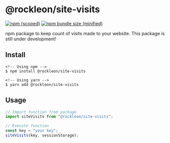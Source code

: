 # @rockleon/site-visits

[![npm (scoped)](https://img.shields.io/npm/v/@rockleon/site-visits.svg)](https://www.npmjs.com/package/@rockleon/site-visits)
[![npm bundle size (minified)](https://img.shields.io/bundlephobia/min/@rockleon/site-visits.svg)](https://www.npmjs.com/package/@rockleon/site-visits)

npm package to keep count of visits made to your website.
This package is still under development!

## Install

```
<!-- Using npm -->
$ npm install @rockleon/site-visits

<!-- Using yarn -->
$ yarn add @rockleon/site-visits
```

## Usage

```js
// Import function from package
import siteVisits from "@rockleon/site-visits";

// Execute function
const key = "your key";
siteVisits(key, sessionStorage);

```
